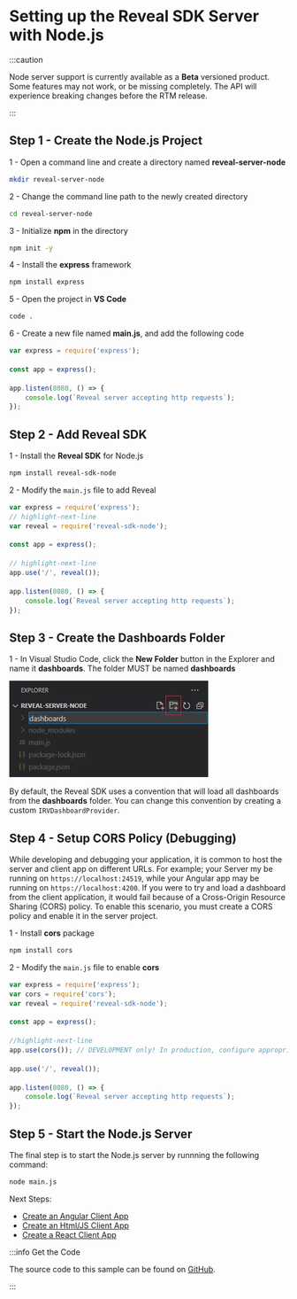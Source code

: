 # Setting up the Reveal SDK Server with Node.js

:::caution

Node server support is currently available as a **Beta** versioned product. Some features may not work, or be missing completely. The API will experience breaking changes before the RTM release.

:::

## Step 1 - Create the Node.js Project

1 - Open a command line and create a directory named **reveal-server-node**

```bash
mkdir reveal-server-node
```

2 - Change the command line path to the newly created directory

```bash
cd reveal-server-node
```

3 - Initialize **npm** in the directory

```bash npm2yarn
npm init -y
```

4 - Install the **express** framework

```bash npm2yarn
npm install express
```

5 - Open the project in **VS Code**

```bash
code .
```

6 - Create a new file named **main.js**, and add the following code

```js title="main.js"
var express = require('express');

const app = express();

app.listen(8080, () => {
	console.log(`Reveal server accepting http requests`);
});
```

## Step 2 - Add Reveal SDK

1 - Install the **Reveal SDK** for Node.js

```bash npm2yarn
npm install reveal-sdk-node
```

2 - Modify the `main.js` file to add Reveal

```js
var express = require('express');
// highlight-next-line
var reveal = require('reveal-sdk-node');

const app = express();

// highlight-next-line
app.use('/', reveal());

app.listen(8080, () => {
	console.log(`Reveal server accepting http requests`);
});
```

## Step 3 - Create the Dashboards Folder

1 - In Visual Studio Code, click the **New Folder** button in the Explorer and name it **dashboards**. The folder MUST be named **dashboards**

![](images/getting-started-server-node-create-dashboards-folder.jpg)

By default, the Reveal SDK uses a convention that will load all dashboards from the **dashboards** folder. You can change this convention by creating a custom `IRVDashboardProvider`.

## Step 4 - Setup CORS Policy (Debugging)

While developing and debugging your application, it is common to host the server and client app on different URLs. For example; your Server my be running on `https://localhost:24519`, while your Angular app may be running on `https://localhost:4200`. If you were to try and load a dashboard from the client application, it would fail because of a Cross-Origin Resource Sharing (CORS) policy. To enable this scenario, you must create a CORS policy and enable it in the server project.

1 - Install **cors** package

```bash npm2yarn
npm install cors
```

2 - Modify the `main.js` file to enable **cors**

```js title="main.js"
var express = require('express');
var cors = require('cors');
var reveal = require('reveal-sdk-node');

const app = express();

//highlight-next-line
app.use(cors()); // DEVELOPMENT only! In production, configure appropriately.

app.use('/', reveal());

app.listen(8080, () => {
	console.log(`Reveal server accepting http requests`);
});
```

## Step 5 - Start the Node.js Server

The final step is to start the Node.js server by runnning the following command:

```bash
node main.js
```

Next Steps:
- [Create an Angular Client App](getting-started-angular.md)
- [Create an Html/JS Client App](getting-started-javascript.md)
- [Create a React Client App](getting-started-react.md)

:::info Get the Code

The source code to this sample can be found on [GitHub](https://github.com/RevealBi/sdk-samples-javascript/tree/main/01-GettingStarted/server/nodejs).

:::